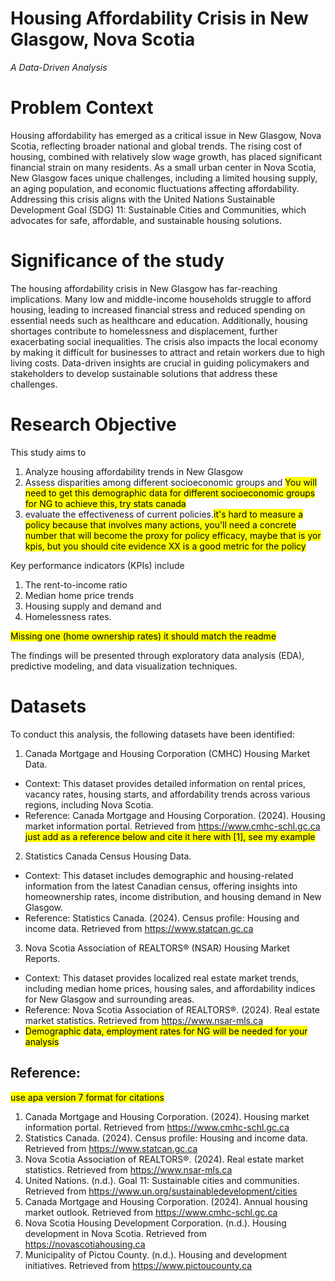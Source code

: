 # Housing Affordability Crisis in New Glasgow, Nova Scotia
*A Data-Driven Analysis*
# Problem Context
Housing affordability has emerged as a critical issue in New Glasgow, Nova Scotia, reflecting broader national and global trends. The rising cost of housing, combined with relatively slow wage growth, has placed significant financial strain on many residents. As a small urban center in Nova Scotia, New Glasgow faces unique challenges, including a limited housing supply, an aging population, and economic fluctuations affecting affordability. Addressing this crisis aligns with the United Nations Sustainable Development Goal (SDG) 11: Sustainable Cities and Communities, which advocates for safe, affordable, and sustainable housing solutions.
# Significance of the study
The housing affordability crisis in New Glasgow has far-reaching implications. Many low and middle-income households struggle to afford housing, leading to increased financial stress and reduced spending on essential needs such as healthcare and education. Additionally, housing shortages contribute to homelessness and displacement, further exacerbating social inequalities. The crisis also impacts the local economy by making it difficult for businesses to attract and retain workers due to high living costs. Data-driven insights are crucial in guiding policymakers and stakeholders to develop sustainable solutions that address these challenges.
# Research Objective
This study aims to 
1. Analyze housing affordability trends in New Glasgow
2. Assess disparities among different socioeconomic groups and <mark>You will need to get this demographic data for different socioeconomic groups for NG to achieve this, try stats canada</mark>
3. evaluate the effectiveness of current policies.<mark>it's hard to measure a policy because that involves many actions, you'll need a concrete number that will become the proxy for policy efficacy, maybe that is yor kpis, but you should cite evidence XX is a good metric for the policy</mark>

Key performance indicators (KPIs) include 
1. The rent-to-income ratio
2. Median home price trends
3. Housing supply and demand and
4. Homelessness rates.

<mark>Missing one (home ownership rates) it should match the readme</mark>

The findings will be presented through exploratory data analysis (EDA), predictive modeling, and data visualization techniques.

# Datasets
To conduct this analysis, the following datasets have been identified:
1.	Canada Mortgage and Housing Corporation (CMHC) Housing Market Data.
- Context: This dataset provides detailed information on rental prices, vacancy rates, housing starts, and affordability trends across various regions, including Nova Scotia.
- Reference: Canada Mortgage and Housing Corporation. (2024). Housing market information portal. Retrieved from https://www.cmhc-schl.gc.ca <mark> just add as a reference below and cite it here with [1], see my example</mark>
2.	Statistics Canada Census Housing Data.
- Context: This dataset includes demographic and housing-related information from the latest Canadian census, offering insights into homeownership rates, income distribution, and housing demand in New Glasgow.
- Reference: Statistics Canada. (2024). Census profile: Housing and income data. Retrieved from https://www.statcan.gc.ca
3.	Nova Scotia Association of REALTORS® (NSAR) Housing Market Reports.
- Context: This dataset provides localized real estate market trends, including median home prices, housing sales, and affordability indices for New Glasgow and surrounding areas.
- Reference: Nova Scotia Association of REALTORS®. (2024). Real estate market statistics. Retrieved from https://www.nsar-mls.ca
- <mark>Demographic data, employment rates for NG will be needed for your analysis</mark>

## Reference:
<mark>use apa version 7 format for citations</mark>
1.	Canada Mortgage and Housing Corporation. (2024). Housing market information portal. Retrieved from https://www.cmhc-schl.gc.ca
2.	Statistics Canada. (2024). Census profile: Housing and income data. Retrieved from https://www.statcan.gc.ca
3.	Nova Scotia Association of REALTORS®. (2024). Real estate market statistics. Retrieved from https://www.nsar-mls.ca
4.	United Nations. (n.d.). Goal 11: Sustainable cities and communities. Retrieved from https://www.un.org/sustainabledevelopment/cities
5.	Canada Mortgage and Housing Corporation. (2024). Annual housing market outlook. Retrieved from https://www.cmhc-schl.gc.ca
6.	Nova Scotia Housing Development Corporation. (n.d.). Housing development in Nova Scotia. Retrieved from https://novascotiahousing.ca
7.	Municipality of Pictou County. (n.d.). Housing and development initiatives. Retrieved from https://www.pictoucounty.ca

